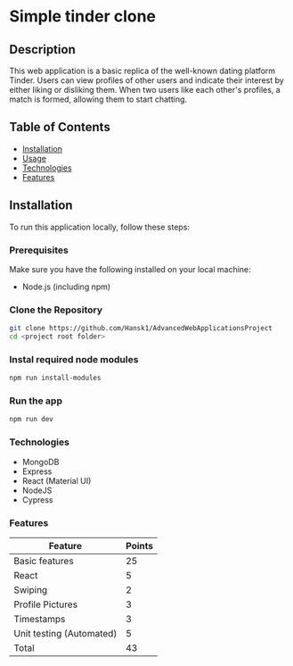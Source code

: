 # Simple tinder clone

## Description

This web application is a basic replica of the well-known dating platform Tinder. Users can view profiles of other users and indicate their interest by either liking or disliking them. When two users like each other's profiles, a match is formed, allowing them to start chatting.

## Table of Contents

-   [Installation](#Installation)
-   [Usage](#Usage)
-   [Technologies](#Technologies)
-   [Features](#Features)

## Installation

To run this application locally, follow these steps:

### Prerequisites

Make sure you have the following installed on your local machine:

-   Node.js (including npm)

### Clone the Repository

```bash
git clone https://github.com/Hansk1/AdvancedWebApplicationsProject
cd <project root folder>
```

### Instal required node modules

```bash
npm run install-modules
```

### Run the app

```bash
npm run dev
```

### Technologies

-   MongoDB
-   Express
-   React (Material UI)
-   NodeJS
-   Cypress

### Features

| Feature                  | Points |
| ------------------------ | ------ |
| Basic features           | 25     |
| React                    | 5      |
| Swiping                  | 2      |
| Profile Pictures         | 3      |
| Timestamps               | 3      |
| Unit testing (Automated) | 5      |
| Total                    | 43     |
